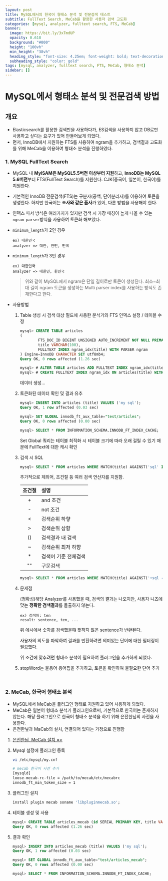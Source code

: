 ```yaml
---
layout: post
title: MySQL에서의 한국어 형태소 분석 및 전문검색 테스트
subtitle: FullText Search, MeCab을 활용한 사용자 검색 고도화
categories: [mysql, analyzer, fulltext search, FTS, MeCab]
banner:
  image: https://bit.ly/3xTmdUP
  opacity: 0.618
  background: "#000"
  height: "100vh"
  min_height: "38vh"
  heading_style: "font-size: 4.25em; font-weight: bold; text-decoration: underline"
  subheading_style: "color: gold"
tags: [mysql, analyzer, fulltext search, FTS, MeCab, 형태소 분석]
sidebar: []
---
```


# MySQL에서 형태소 분석 및 전문검색 방법

## 개요

- Elasticsearch를 활용한 검색만을 사용하다가, ES검색을 사용하지 않고 DB로만 사용하고 싶다는 요구가 있어 만들어보게 되었다.
- 먼저, InnoDB에서 지원하는 FTS를 사용하여 ngram을 추가하고, 검색결과 고도화를 위해 MeCab을 이용하여 형태소 분석을 진행하였다.

### 1. MySQL FullText Search

- MySQL 내 **MyISAM은 MySQL5.5버전 이상부터 지원**하고, **InnoDB는 MySQL 5.6버전**부터 FTS(FullText Search)를 지원한다. CJK(중국어, 일본어, 한국어)를 지원한다.
- 기본적인 InnoDB 전문검색(FTS)는 구분자(공백, 단어분리자)를 이용하여 토큰을 생성한다. 하지만 한국어는 **조사와 같은 품사**가 있어, 다른 방법을 사용해야 한다.
- 인덱스 파서 방식은 여러가지가 있지만 검색 시 가장 매칭이 높게 나올 수 있는 `ngram parser`방식을 사용하여 토큰화 해보았다.
- `minimum_length`가 2인 경우

  ```
  ex) 대한민국
  analyzer => 대한, 한민, 민국
  ```

- `minimum_length`가 3인 경우

  ```
  ex) 대한민국
  analyzer => 대한민, 한민국
  ```

  > 위와 같이 MySQL에서 ngram은 단일 길이로만 토큰이 생성된다. 최소~최대 길이 ngram 토큰을 생성하는 Multi parser index를 사용하는 방식도 존재한다고 한다.

- 사용방법

  1. Table 생성 시 검색 대상 필드에 사용한 분석기와 FTS 인덱스 설정 / 테이블 수정

     ```sql
     mysql> CREATE TABLE articles
     (
             FTS_DOC_ID BIGINT UNSIGNED AUTO_INCREMENT NOT NULL PRIMARY KEY,
             title VARCHAR(100),
             FULLTEXT INDEX ngram_idx(title) WITH PARSER ngram
     ) Engine=InnoDB CHARACTER SET utf8mb4;
     Query OK, 0 rows affected (1.26 sec)

     mysql> # ALTER TABLE articles ADD FULLTEXT INDEX ngram_idx(title) WITH PARSER ngram;
     mysql> # CREATE FULLTEXT INDEX ngram_idx ON articles(title) WITH PARSER ngram;
     ```

     데이터 생성...

  2. 토큰화된 데이터 확인 및 결과 유추

     ```sql
     mysql> INSERT INTO articles (title) VALUES ('my sql');
     Query OK, 1 row affected (0.03 sec)

     mysql> SET GLOBAL innodb_ft_aux_table="test/articles";
     Query OK, 0 rows affected (0.00 sec)

     mysql> SELECT * FROM INFORMATION_SCHEMA.INNODB_FT_INDEX_CACHE;
     ```

     Set Global 쿼리는 테이블 최적화 시 테이블 크기에 따라 오래 걸릴 수 있기 때문에 FullText에 대한 캐시 확인

  3. 검색 시 SQL

     ```sql
     mysql> SELECT * FROM articles WHERE MATCH(title) AGAINST('sql' IN BOOLEAN MODE);
     ```

     추가적으로 제외어, 조건절 등 여러 검색 연산자를 지원함.

     | 조건절 | 설명                 |
     | :----: | :------------------- |
     |   \+   | and 조건             |
     |   \-   | not 조건             |
     |   \<   | 검색순위 하햫        |
     |   \>   | 검색순위 상향        |
     |  \()   | 검색결과 내 검색     |
     |   \~   | 검색순위 최저 하향   |
     |   \*   | 검색어 기준 전체검색 |
     |  \""   | 구문검색             |

     ```sql
     mysql> SELECT * FROM articles WHERE MATCH(title) AGAINST('+sql -my' IN BOOLEAN MODE);
     ```

  4. 문제점

     (정확성)해당 Analyzer를 사용했을 때, 검색의 결과는 나오지만, 사용자 니즈에 맞는 **정확한 검색결과**를 돌출하지 않는다.

     ```
     ex) 검색어: ten
     result: sentence, ten, ...
     ```

     위 에시에서 숫자를 검색했을떄 뜻하지 않은 sentence가 반환된다.

     사용자의 의도를 파악하여 결과를 반환하려면 의미있는 단어에 대한 필터링이 필요했다.

     위 조건에 맞추려면 형태소 분석이 필요하여 플러그인을 추가하게 되었다.

  5. stopWord는 불용어 용어집을 추가하고, 토큰을 확인하여 불필요한 단어 추가

</br>

### 2. MeCab, 한국어 형태소 분석

- MySQL에서 MeCab을 플러그인 형태로 지원하고 있어 사용하게 되었다.
- MeCab은 일본어 형태소 분석기 플러그인으로써, 기본적으로 한국어는 존재하지 않는다. 해당 플러그인으로 한국어 형태소 분석을 하기 위해 은전한닢의 사전을 사용한다.
- 은전한닢과 MaCab의 설치, 연결되어 있다는 가정으로 진행함

1. [은전한닙, MeCab 설치 =>](https://kdm-korea.github.io/mysql/analyzer/fulltext%20search/fts/mecab/2024/09/27/mysql-mecab-install.html)
2. Mysql 설정에 플러그인 등록

   ```sh
   vi /etc/mysql/my.cnf

   # mecab 한국어 사전 추가
   [mysqld]
   loose-mecab-rc-file = /path/to/mecab/etc/mecabrc
   innodb_ft_min_token_size = 1
   ```

3. 플러그인 설치
   ```sql
   install plugin mecab soname 'libpluginmecab.so';
   ```
4. 테이블 생성 및 사용
   ```sql
   mysql> CREATE TABLE articles_mecab (id SERIAL PRIMARY KEY, title VARCHAR(255), FULLTEXT(title) WITH PARSER mecab) CHARACTER SET utf8;
   Query OK, 0 rows affected (1.26 sec)
   ```
5. 결과 확인

   ```sql
   mysql> INSERT INTO articles_mecab (title) VALUES ('my sql');
   Query OK, 1 row affected (0.03 sec)

   mysql> SET GLOBAL innodb_ft_aux_table="test/articles_mecab";
   Query OK, 0 rows affected (0.00 sec)

   mysql> SELECT * FROM INFORMATION_SCHEMA.INNODB_FT_INDEX_CACHE;
   ```

<ins class="kakao_ad_area" style="display:none;"
data-ad-unit = "DAN-IR3SEKWYp9BSWUj6"
data-ad-width = "320"
data-ad-height = "100"></ins>

<script type="text/javascript" src="//t1.daumcdn.net/kas/static/ba.min.js" async></script>
<script>
function changeGiscusTheme () {
    const theme = document.documentElement.getAttribute('data-theme') === 'dark' 'preferred_color_scheme' : 'light_tritanopia'

    console.log(theme)

    function sendMessage(message) {
      const iframe = document.querySelector('iframe.giscus-frame');
      if (!iframe) return;
      iframe.contentWindow.postMessage({ giscus: {
      setConfig: {
        theme: theme
      }
    } }, 'https://giscus.app');
    }

    sendMessage({
      setConfig: {
        theme: theme
      }
    });
  }
</script>
<script src="https://giscus.app/client.js"
        data-repo="kdm-korea/kdm-korea.github.io"
        data-repo-id="R_kgDOIzxYeA"
        data-category="Q&A"
        data-category-id="DIC_kwDOIzxYeM4CTtII"
        data-mapping="pathname"
        data-strict="0"
        data-reactions-enabled="1"
        data-emit-metadata="0"
        data-input-position="top"
        data-theme= "light_tritanopia"
        data-lang="ko"
        crossorigin="anonymous"
        async>
</script>
